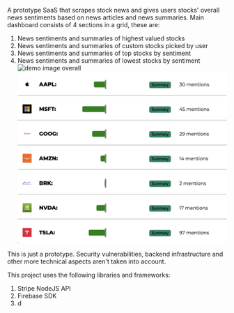 A prototype SaaS that scrapes stock news and gives users stocks' overall news sentiments based on news articles and news summaries. 
Main dashboard consists of 4 sections in a grid, these are:
1. News sentiments and summaries of highest valued stocks
2. News sentiments and summaries of custom stocks picked by user
3. News sentiments and summaries of top stocks by sentiment
4. News sentiments and summaries of lowest stocks by sentiment
![demo image overall]()
![demo image](demomac.png)

This is just a prototype. Security vulnerabilities, backend infrastructure and other more technical aspects aren't taken into account.

This project uses the following libraries and frameworks:
1. Stripe NodeJS API
2. Firebase SDK
3. d
